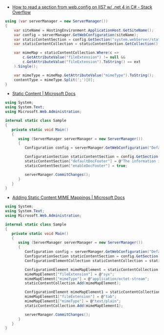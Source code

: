 
* [How to read a section from web.config on IIS7 w/ .net 4 in C# - Stack Overflow ](https://stackoverflow.com/questions/5098406/how-to-read-a-section-from-web-config-on-iis7-w-net-4-in-c-sharp)
```cs
using (var serverManager = new ServerManager())
{
    var siteName = HostingEnvironment.ApplicationHost.GetSiteName();
    var config = serverManager.GetWebConfiguration(siteName);
    var staticContentSection = config.GetSection("system.webServer/staticContent");
    var staticContentCollection = staticContentSection.GetCollection();

    var mimeMap = staticContentCollection.Where(c =>
        c.GetAttributeValue("fileExtension") != null &&
        c.GetAttributeValue("fileExtension").ToString() == ext
    ).Single();

    var mimeType = mimeMap.GetAttributeValue("mimeType").ToString();
    contentType = mimeType.Split(';')[0];
}
```

* [Static Content <staticContent> | Microsoft Docs ](https://docs.microsoft.com/en-us/iis/configuration/system.webserver/staticcontent/)

```cs
using System;
using System.Text;
using Microsoft.Web.Administration;

internal static class Sample
{
   private static void Main()
   {
      using (ServerManager serverManager = new ServerManager())
      {
         Configuration config = serverManager.GetWebConfiguration("Default Web Site");

         ConfigurationSection staticContentSection = config.GetSection("system.webServer/staticContent");
         staticContentSection["defaultDocFooter"] = @"The information in this web site is copyrighted.";
         staticContentSection["enableDocFooter"] = true;

         serverManager.CommitChanges();
      }
   }
}
```

* [Adding Static Content MIME Mappings <mimeMap> | Microsoft Docs ](https://docs.microsoft.com/en-us/iis/configuration/system.webserver/staticcontent/mimemap)

```cs
using System;
using System.Text;
using Microsoft.Web.Administration;

internal static class Sample
{
   private static void Main()
   {
      using (ServerManager serverManager = new ServerManager())
      {
         Configuration config = serverManager.GetWebConfiguration("Default Web Site");
         ConfigurationSection staticContentSection = config.GetSection("system.webServer/staticContent");
         ConfigurationElementCollection staticContentCollection = staticContentSection.GetCollection();

         ConfigurationElement mimeMapElement = staticContentCollection.CreateElement("mimeMap");
         mimeMapElement["fileExtension"] = @"syx";
         mimeMapElement["mimeType"] = @"application/octet-stream";
         staticContentCollection.Add(mimeMapElement);

         ConfigurationElement mimeMapElement1 = staticContentCollection.CreateElement("mimeMap");
         mimeMapElement1["fileExtension"] = @"tab";
         mimeMapElement1["mimeType"] = @"text/plain";
         staticContentCollection.Add(mimeMapElement1);

         serverManager.CommitChanges();
      }
   }
}
```